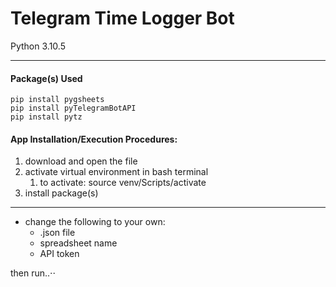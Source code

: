 # Telegram Time Logger Bot
Python 3.10.5
- - - - 

#### Package(s) Used

    pip install pygsheets
    pip install pyTelegramBotAPI
    pip install pytz
    
#### App Installation/Execution Procedures:
1. download and open the file
2. activate virtual environment in bash terminal
    1. to activate: source venv/Scripts/activate
3. install package(s)

- - - - 
* change the following to your own:
    * .json file
    * spreadsheet name
    * API token 
   
then run..⋅⋅
